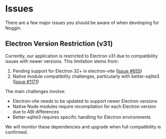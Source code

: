 # Issues

There are a few major issues you should be aware of when developing for Noggin.

## Electron Version Restriction (v31)

Currently, our application is restricted to Electron v31 due to compatibility issues with newer versions. This limitation stems from:

1. Pending support for Electron 32+ in electron-vite ([Issue #655](https://github.com/alex8088/electron-vite/issues/655))
2. Native module compatibility challenges, particularly with better-sqlite3 ([Issue #1171](https://github.com/WiseLibs/better-sqlite3/issues/1171))

The main challenges involve:

-   Electron-vite needs to be updated to support newer Electron versions
-   Native Node modules require recompilation for each Electron version due to ABI differences
-   Better-sqlite3 requires specific handling for Electron environments

We will monitor these dependencies and upgrade when full compatibility is confirmed.
